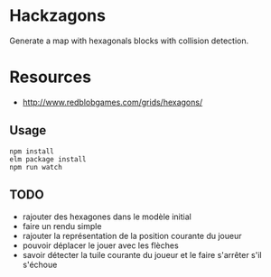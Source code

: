 # Hackzagons

Generate a map with hexagonals blocks with collision detection.

# Resources

 * http://www.redblobgames.com/grids/hexagons/

## Usage

```
npm install
elm package install
npm run watch
```

## TODO

- rajouter des hexagones dans le modèle initial
- faire un rendu simple
- rajouter la représentation de la position courante du joueur
- pouvoir déplacer le jouer avec les flèches
- savoir détecter la tuile courante du joueur et le faire s'arrêter s'il s'échoue

